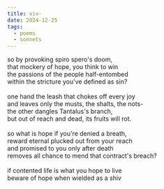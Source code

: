 ```yaml
---
title: viv-
date: 2024-12-25
tags:
  - poems
  - sonnets
---
```


so by provoking spiro spero's doom, <br>
that mockery of hope, you think to win<br>
the passions of the people half-entombed<br>
within the stricture you've defined as sin? <br>
<br>
one hand the leash that chokes off every joy<br>
and leaves only the musts, the shalts, the nots-<br>
the other dangles Tantalus's branch,<br>
but out of reach and dead, its fruits will rot. <br>
<br>
so what is hope if you're denied a breath,<br>
reward eternal plucked out from your reach <br>
and promised to you only after death<br>
removes all chance to mend that contract's breach?<br>
<br>
if contented life is what you hope to live<br>
beware of hope when wielded as a shiv